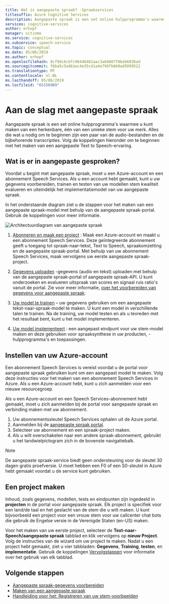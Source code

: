 ```yaml
---
title: Wat is aangepaste spraak? -Spraakservices
titlesuffix: Azure Cognitive Services
description: Aangepaste spraak is een set online hulpprogramma's waarmee u kunt maken van een herkenbare, één van een unieke stem voor uw merk. Alles die wat u nodig om te beginnen zijn een paar van de audio-bestanden en de bijbehorende transcripties. Volg de koppelingen hieronder om te beginnen met het maken van een aangepaste spraak-naar-tekst-ervaring.
services: cognitive-services
author: erhopf
manager: nitinme
ms.service: cognitive-services
ms.subservice: speech-service
ms.topic: conceptual
ms.date: 05/06/2019
ms.author: erhopf
ms.openlocfilehash: 8cf9dc6cbfc96448462aac3a64807f8beb6036ad
ms.sourcegitcommit: f6ba5c5a4b1ec4e35c41a4e799fb669ad5099522
ms.translationtype: MT
ms.contentlocale: nl-NL
ms.lasthandoff: 05/06/2019
ms.locfileid: "65156909"
---
```

# <a name="get-started-with-custom-voice"></a>Aan de slag met aangepaste spraak

Aangepaste spraak is een set online hulpprogramma's waarmee u kunt maken van een herkenbare, één van een unieke stem voor uw merk. Alles die wat u nodig om te beginnen zijn een paar van de audio-bestanden en de bijbehorende transcripties. Volg de koppelingen hieronder om te beginnen met het maken van een aangepaste Text to Speech-ervaring.

## <a name="whats-in-custom-voice"></a>Wat is er in aangepaste gesproken?

Voordat u begint met aangepaste spraak, moet u een Azure-account en een abonnement Speech Services. Als u een account hebt gemaakt, kunt u uw gegevens voorbereiden, trainen en testen van uw modellen stem kwaliteit evalueren en uiteindelijk het implementatiemodel van uw aangepaste spraak.

In het onderstaande diagram ziet u de stappen voor het maken van een aangepaste spraak-model met behulp van de aangepaste spraak-portal. Gebruik de koppelingen voor meer informatie.

![Architectuurdiagram van aangepaste spraak](media/custom-voice/custom-voice-diagram.png)

1.  [Abonneren en maak een project](https://review.docs.microsoft.com/azure/cognitive-services/speech-service/how-to-custom-voice?branch=release-build-cogserv-speech-services#set-up-your-azure-account) : Maak een Azure-account en maakt u een abonnement Speech Services. Deze geïntegreerde abonnement geeft u toegang tot spraak-naar-tekst, Text to Speech, spraakomzetting en de aangepaste spraak-portal. Met behulp van uw abonnement Speech Services, maak vervolgens uw eerste aangepaste spraak-project.

2.  [Gegevens uploaden](https://review.docs.microsoft.com/azure/cognitive-services/speech-service/how-to-customize-voice-font?branch=release-build-cogserv-speech-services#upload-your-datasets) -gegevens (audio en tekst) uploaden met behulp van de aangepaste spraak-portal of aangepaste spraak-API. U kunt onderzoeken en evalueren uitspraak van scores en signaal ruis ratio's vanuit de portal. Zie voor meer informatie, [over het voorbereiden van gegevens voor aangepaste spraak](how-to-custom-voice-prepare-data.md).

3.  [Uw model te trainen](https://review.docs.microsoft.com/azure/cognitive-services/speech-service/how-to-customize-voice-font?branch=release-build-cogserv-speech-services#build-your-voice-font) – uw gegevens gebruiken om een aangepaste tekst-naar-spraak-model te maken. U kunt een model in verschillende talen te trainen. Na de training, uw model testen en als u tevreden met het resultaat bent, kunt u het model implementeren.

4.  [Uw model implementeert](https://review.docs.microsoft.com/azure/cognitive-services/speech-service/how-to-customize-voice-font?branch=release-build-cogserv-speech-services#create-and-use-a-custom-endpoint) : een aangepast eindpunt voor uw stem-model maken en deze gebruiken voor spraaksynthese in uw producten, -hulpprogramma's en toepassingen.

## <a name="set-up-your-azure-account"></a>Instellen van uw Azure-account

Een abonnement Speech Services is vereist voordat u de portal voor aangepaste spraak gebruiken kunt om een aangepast model te maken. Volg deze instructies voor het maken van een abonnement Speech Services in Azure. Als u een Azure-account hebt, kunt u zich aanmelden voor een nieuwe resourcegroep.  

Als u een Azure-account en een Speech Services-abonnement hebt gemaakt, moet u zich aanmelden bij de portal voor aangepaste spraak en verbinding maken met uw abonnement.

1. Uw abonnementssleutel Speech Services ophalen uit de Azure portal.
2. Aanmelden bij de [aangepaste spraak portal](https://aka.ms/custom-voice).
3. Selecteer uw abonnement en een spraak-project maken.
4. Als u wilt overschakelen naar een andere spraak-abonnement, gebruikt u het tandwielpictogram zich in de bovenste navigatiebalk.

> [!NOTE]
> De aangepaste spraak-service biedt geen ondersteuning voor de sleutel 30 dagen gratis proefversie. U moet hebben een F0 of een S0-sleutel in Azure hebt gemaakt voordat u de service kunt gebruiken.

## <a name="how-to-create-a-project"></a>Een project maken

Inhoud, zoals gegevens, modellen, tests en eindpunten zijn ingedeeld in **projecten** in de portal voor aangepaste spraak. Elk project is specifiek voor een land/de taal en het geslacht van de stem die u wilt maken. U kunt bijvoorbeeld een project voor een vrouw stem voor uw callcenter chat bots die gebruik de Engelse versie in de Verenigde Staten (en-US) maken.

Voor het maken van uw eerste project, selecteer de **Text-naar-Speech/aangepaste spraak** tabblad en klik vervolgens op **nieuw Project**. Volg de instructies van de wizard om uw project te maken. Nadat u een project hebt gemaakt, ziet u vier tabbladen: **Gegevens**, **Training**, **testen**, en **implementatie**. Gebruik de koppelingen [Vervolgstappen](https://review.docs.microsoft.com/azure/cognitive-services/speech-service/how-to-custom-voice?branch=release-build-cogserv-speech-services#next-steps) voor informatie over het gebruik van elk tabblad.

## <a name="next-steps"></a>Volgende stappen

- [Aangepaste spraak-gegevens voorbereiden](how-to-custom-voice.md)
- [Maken van een aangepaste spraak](how-to-custom-voice-create-voice.md)
- [Handleiding voor het: Registreren van uw stem-voorbeelden](record-custom-voice-samples.md)
